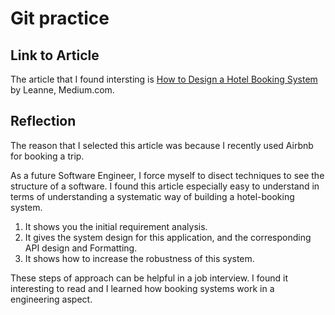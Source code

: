 # Git practice

## Link to Article

The article that I found intersting is [How to Design a Hotel Booking System](https://medium.com/javascript-in-plain-english/how-to-design-a-hotel-booking-system-56ef18b6adfc)
by Leanne, Medium.com.

## Reflection

The reason that I selected this article was because I recently used Airbnb for booking a trip.

As a future Software Engineer, I force myself to disect techniques to see the structure of a software. I found this article especially easy to understand in terms of understanding a systematic way of building a hotel-booking system.

1. It shows you the initial requirement analysis.
2. It gives the system design for this application, and the corresponding API design and Formatting.
3. It shows how to increase the robustness of this system.

These steps of approach can be helpful in a job interview. I found it interesting to read and I learned how booking systems work in a engineering aspect.
